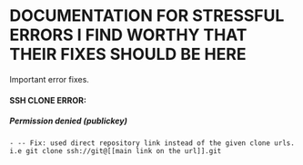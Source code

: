 # DOCUMENTATION FOR STRESSFUL ERRORS I FIND WORTHY THAT THEIR FIXES SHOULD BE HERE
Important error fixes.


#### SSH CLONE ERROR:
##### Permission denied (publickey)
    - -- Fix: used direct repository link instead of the given clone urls. i.e git clone ssh://git@[[main link on the url]].git

